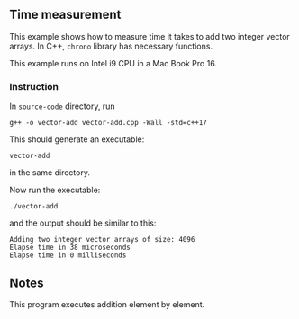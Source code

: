## Time measurement

This example shows how to measure time it takes to add two integer vector arrays. In C++, `chrono` library has necessary functions.

This example runs on Intel i9 CPU in a Mac Book Pro 16.

### Instruction

In `source-code` directory, run

`g++ -o vector-add vector-add.cpp -Wall -std=c++17`

This should generate an executable:

`vector-add`

in the same directory.

Now run the executable:

`./vector-add`

and the output should be similar to this:

```
Adding two integer vector arrays of size: 4096
Elapse time in 38 microseconds 
Elapse time in 0 milliseconds 
```

## Notes

This program executes addition element by element.
